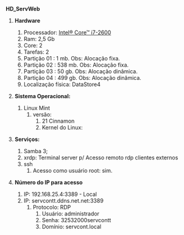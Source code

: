 **HD_ServWeb**
   1. **Hardware**
         1. Processador:  [Intel® Core™ i7-2600](https://www.intel.com.br/content/www/br/pt/products/sku/52213/intel-core-i72600-processor-8m-cache-up-to-3-80-ghz/specifications.html)
         2. Ram: 2,5 Gb
         3. Core: 2
         4. Tarefas: 2
         5. Partição 01 : 1 mb.   Obs: Alocação fixa.
         6. Partição 02 : 538 mb. Obs: Alocação fixa.
         7. Partição 03 : 50 gb.  Obs: Alocação dinâmica.
         8. Partição 04 : 499 gb. Obs: Alocação dinâmica.
         9. Localização física: DataStore4

   2. **Sistema Operacional:**
         1. Linux Mint
            1. versão:
               1. 21 Cinnamon
               2. Kernel do Linux:

   3. **Serviços:**
         1. Samba 3;
         2. xrdp: Terminal server p/ Acesso remoto rdp clientes externos
         3. ssh
            1. Acesso como usuário root: sim.

   4. **Número do IP para acesso**
      1. IP: 192.168.25.4:3389 - Local
      2. IP: servcontt.ddns.net.net:3389
         1. Protocolo: RDP
            1. Usuário: administrador
            2. Senha: 32532000servcontt
            3. Domínio: servcont.local